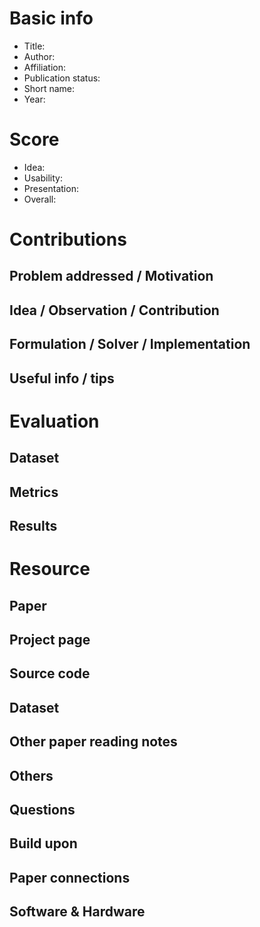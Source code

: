 # Basic info
- Title: 
- Author: 
- Affiliation: 
- Publication status: 
- Short name: 
- Year: 

# Score
- Idea: 
- Usability: 
- Presentation: 
- Overall: 

# Contributions
## Problem addressed / Motivation


## Idea / Observation / Contribution


## Formulation / Solver / Implementation


## Useful info / tips


# Evaluation
## Dataset


## Metrics


## Results


# Resource
## Paper


## Project page


## Source code


## Dataset


## Other paper reading notes


## Others


## Questions


## Build upon


## Paper connections


## Software & Hardware

